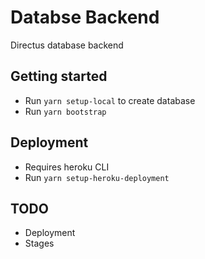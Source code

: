 # Databse Backend

Directus database backend

## Getting started

- Run `yarn setup-local` to create database
- Run `yarn bootstrap`

## Deployment

- Requires heroku CLI
- Run `yarn setup-heroku-deployment`

## TODO

- Deployment
- Stages
